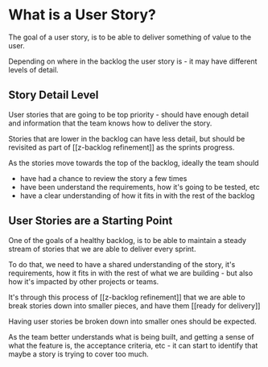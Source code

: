 # What is a User Story?

The goal of a user story, is to be able to deliver something of value to the user. 

Depending on where in the backlog the user story is - it may have different levels of detail. 

## Story Detail Level 

User stories that are going to be top priority - should have enough detail and information that the team knows how to deliver the story.

Stories that are lower in the backlog can have less detail, but should be revisited as part of [[z-backlog refinement]] as the sprints progress.

As the stories move towards the top of the backlog, ideally the team should 

- have had a chance to review the story a few times
- have been understand the requirements, how it's going to be tested, etc
- have a clear understanding of how it fits in with the rest of the backlog

## User Stories are a Starting Point

One of the goals of a healthy backlog, is to be able to maintain a steady stream of stories that we are able to deliver every sprint.

To do that, we need to have a shared understanding of the story, it's requirements, how it fits in with the rest of what we are building - but also how it's impacted by other projects or teams.

It's through this process of [[z-backlog refinement]] that we are able to break stories down into smaller pieces, and have them [[ready for delivery]]

Having user stories be broken down into smaller ones should be expected.

As the team better understands what is being built, and getting a sense of what the feature is, the acceptance criteria, etc - it can start to identify that maybe a story is trying to cover too much.








